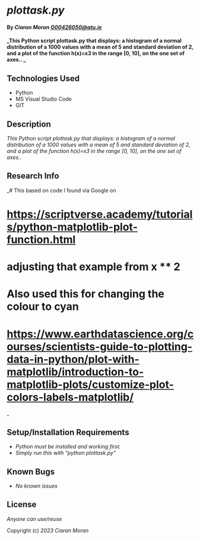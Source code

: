 # _plottask.py_

#### By _**Ciaran Moran G00426050@atu.ie**_

#### _This Python script plottask.py that displays: a histogram of a normal distribution of a 1000 values with a mean of 5 and standard deviation of 2, and a plot of the function  h(x)=x3 in the range [0, 10], on the one set of axes.. _

## Technologies Used
* Python
* MS Visual Studio Code
* GIT

## Description
_This Python script plottask.py that displays: a histogram of a normal distribution of a 1000 values with a mean of 5 and standard deviation of 2, and a plot of the function  h(x)=x3 in the range [0, 10], on the one set of axes.._

## Research Info
_# This based on code I found via Google on
# https://scriptverse.academy/tutorials/python-matplotlib-plot-function.html
# adjusting that example from x ** 2
# Also used this for changing the colour to cyan
# https://www.earthdatascience.org/courses/scientists-guide-to-plotting-data-in-python/plot-with-matplotlib/introduction-to-matplotlib-plots/customize-plot-colors-labels-matplotlib/
_

## Setup/Installation Requirements
* _Python must be installed and working first._
* _Simply run this with "python plottask.py"_

## Known Bugs
* _No known issues_

## License

_Anyone can use/reuse_

Copyright (c) _2023_ _Ciaran Moran_